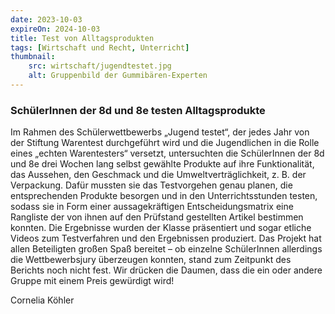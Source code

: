 ```yaml
---
date: 2023-10-03
expireOn: 2024-10-03
title: Test von Alltagsprodukten
tags: [Wirtschaft und Recht, Unterricht]
thumbnail:
    src: wirtschaft/jugendtestet.jpg
    alt: Gruppenbild der Gummibären-Experten
---
```


### SchülerInnen der 8d und 8e testen Alltagsprodukte

Im Rahmen des Schülerwettbewerbs „Jugend testet“, der jedes Jahr von der Stiftung Warentest durchgeführt wird und die Jugendlichen in die Rolle eines „echten Warentesters“ versetzt, untersuchten die SchülerInnen der 8d und 8e drei Wochen lang selbst gewählte Produkte auf ihre Funktionalität, das Aussehen, den Geschmack und die Umweltverträglichkeit, z. B. der Verpackung. Dafür mussten sie das Testvorgehen genau planen, die entsprechenden Produkte besorgen und in den Unterrichtsstunden testen, sodass sie in Form einer aussagekräftigen Entscheidungsmatrix eine Rangliste der von ihnen auf den Prüfstand gestellten Artikel bestimmen konnten. Die Ergebnisse wurden der Klasse präsentiert und sogar etliche Videos zum Testverfahren und den Ergebnissen produziert. Das Projekt hat allen Beteiligten großen Spaß bereitet – ob einzelne SchülerInnen allerdings die Wettbewerbsjury überzeugen konnten, stand zum Zeitpunkt des Berichts noch nicht fest. Wir drücken die Daumen, dass die ein oder andere Gruppe mit einem Preis gewürdigt wird!

Cornelia Köhler